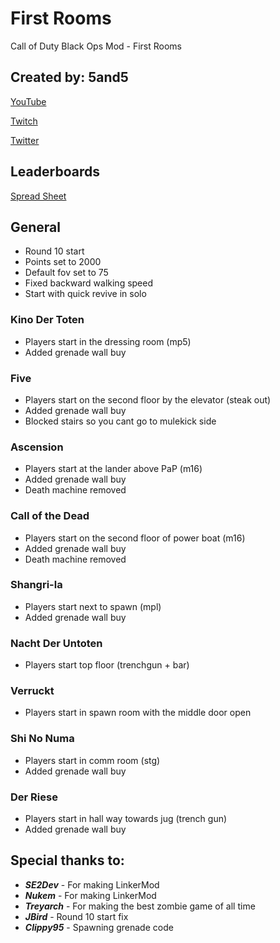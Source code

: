 # First Rooms
Call of Duty Black Ops Mod - First Rooms

## Created by: 5and5

[YouTube](https://www.youtube.com/user/Zomb0s4life)

[Twitch](https://twitch.tv/5and5)

[Twitter](https://twitter.com/5and55)

## Leaderboards

[Spread Sheet](https://docs.google.com/spreadsheets/d/1eY93xGNydtTuZEoO-EQ-Qwj_ben_gRoHoEOYNFGGhXE/)

## General
* Round 10 start
* Points set to 2000
* Default fov set to 75
* Fixed backward walking speed
* Start with quick revive in solo

### Kino Der Toten
* Players start in the dressing room (mp5)
* Added grenade wall buy

### Five
* Players start on the second floor by the elevator (steak out)
* Added grenade wall buy
* Blocked stairs so you cant go to mulekick side

### Ascension
* Players start at the lander above PaP (m16)
* Added grenade wall buy
* Death machine removed

### Call of the Dead
* Players start on the second floor of power boat (m16)
* Added grenade wall buy
* Death machine removed

### Shangri-la
* Players start next to spawn (mpl)
* Added grenade wall buy

### Nacht Der Untoten
* Players start top floor (trenchgun + bar)

### Verruckt
* Players start in spawn room with the middle door open

### Shi No Numa
* Players start in comm room (stg)
* Added grenade wall buy

### Der Riese
* Players start in hall way towards jug (trench gun)
* Added grenade wall buy

## Special thanks to:
* **_SE2Dev_** - For making LinkerMod
* **_Nukem_** - For making LinkerMod
* **_Treyarch_** - For making the best zombie game of all time
* **_JBird_** - Round 10 start fix
* **_Clippy95_** - Spawning grenade code
